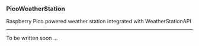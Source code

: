 ### PicoWeatherStation

Raspberry Pico powered weather station integrated with WeatherStationAPI

---

To be written soon ...
